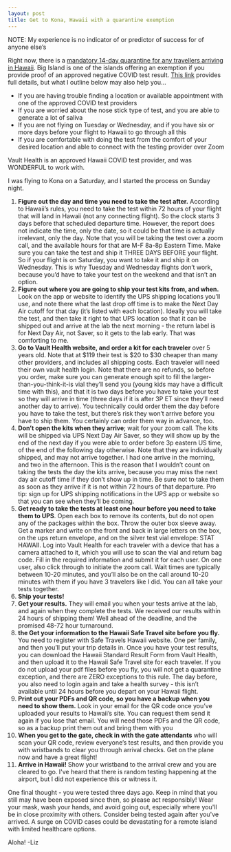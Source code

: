```yaml
---
layout: post
title: Get to Kona, Hawaii with a quarantine exemption
---
```


NOTE: My experience is no indicator  of or predictor of success for of anyone else’s

Right now, there is a [mandatory 14-day quarantine for any travellers arriving in Hawaii](https://www.gohawaii.com/travel-requirements). Big Island is one of the islands offering an exemption if you provide proof of an approved negative COVID test result. [This link](https://www.gohawaii.com/travel-requirements) provides full details, but what I outline below may also help you...
- If you are having trouble finding a location or available appointment with one of the approved COVID test providers
- If you are worried about the nose stick type of test, and you are able to generate a lot of saliva
- If you are not flying on Tuesday or Wednesday, and if you have six or more days before your flight to Hawaii to go through all this
- If you are comfortable with doing the test from the comfort of your desired location and able to connect with the testing provider over Zoom

Vault Health is an approved Hawaii COVID test provider, and was WONDERFUL to work with.

I was flying to Kona on a Saturday, and I started the process on Sunday night.

1. **Figure out the day and time you need to take the test after.** According to Hawaii’s rules, you need to take the test within 72 hours of your flight that will land in Hawaii (not any connecting flight). So the clock starts 3 days before that scheduled departure time. However, the report does not indicate the time, only the date, so it could be that time is actually irrelevant, only the day. Note that you will be taking the test over a zoom call, and the available hours for that are M-F 8a-8p Eastern Time. Make sure you can take the test and ship it THREE DAYS BEFORE your flight. So if your flight is on Saturday, you want to take it and ship it on Wednesday. This is why Tuesday and Wednesday flights don’t work, because you’d have to take your test on the weekend and that isn’t an option.
1. **Figure out where you are going to ship your test kits from, and when.** Look on the app or website to identify the UPS shipping locations you’ll use, and note there what the last drop off time is to make the Next Day Air cutoff for that day (it’s listed with each location). Ideally you will take the test, and then take it right to that UPS location so that it can be shipped out and arrive at the lab the next morning - the return label is for Next Day Air, not Saver, so it gets to the lab early. That was comforting to me. 
1. **Go to Vault Health website, and order a kit for each traveler** over 5 years old. Note that at $119 their test is $20 to $30 cheaper than many other providers, and includes all shipping costs. Each traveler will need their own vault health login. Note that there are no refunds, so before you order, make sure you can generate enough spit to fill the larger-than-you-think-it-is vial they’ll send you (young kids may have a difficult time with this), and that it is two days before you have to take your test so they will arrive in time (three days if it is after 3P ET since they’ll need another day to arrive).  You technically could order them the day before you have to take the test, but there’s risk they won’t arrive before you have to ship them. You certainly can order them way in advance, too.
1. **Don’t open the kits when they arrive**; wait for your zoom call. The kits will be shipped via UPS Next Day Air Saver, so they will show up by the end of the next day if you were able to order before 3p eastern US time, of the end of the following day otherwise. Note that they are individually shipped, and may not arrive together. I had one arrive in the morning, and two in the afternoon. This is the reason that I wouldn’t count on taking the tests the day the kits arrive, because you may miss the next day air cutoff time if they don’t show up in time. Be sure not to take them as soon as they arrive if it is not within 72 hours of that departure. Pro tip: sign up for UPS shipping notifications in the UPS app or website so that you can see when they’ll be coming.
1. **Get ready to take the tests at least one hour before you need to take them to UPS**. Open each box to remove its contents, but do not open any of the packages within the box. Throw the outer box sleeve away. Get a marker and write on the front and back in large letters on the box, on the ups return envelope, and on the silver test vial envelope: STAT HAWAII. Log into Vault Health for each traveler with a device that has a camera attached to it, which you will use to scan the vial and return bag code. Fill in the required information and submit it for each user. On one user, also click through to initiate the zoom call. Wait times are typically between 10-20 minutes, and you’ll also be on the call around 10-20 minutes with them if you have 3 travelers like I did. You can all take your tests together.
1. **Ship your tests!**
1. **Get your results.** They will email you when your tests arrive at the lab, and again when they complete the tests. We received our results within 24 hours of shipping them! Well ahead of the deadline, and the promised 48-72 hour turnaround.
1. **the Get your information to the Hawaii Safe Travel site before you fly.** You need to register with Safe Travels Hawaii website. One per family, and then you’ll put your trip details in. Once you have your test results, you can download the Hawaii Standard Result Form from Vault Health, and then upload it to the Hawaii Safe Travel site for each traveler. If you do not upload your pdf files before you fly, you will not get a quarantine exception, and there are ZERO exceptions to this rule. The day before, you also need to login again and take a health survey - this isn’t available until 24 hours before you depart on your Hawaii flight.
1. **Print out your PDFs and QR code, so you have a backup when you need to show them.** Look in your email for the QR code once you’ve uploaded your results to Hawaii’s site. You can request them send it again if you lose that email. You will need those PDFs and the QR code, so as a backup print them out and bring them with you
1. **When you get to the gate, check in with the gate attendants** who will scan your QR code, review everyone’s test results, and then provide you with wristbands to clear you through arrival checks. Get on the plane now and have a great flight!
1. **Arrive in Hawaii!** Show your wristband to the arrival crew and you are cleared to go. I've heard that there is random testing happening at the airport, but I did not experience this or witness it.

One final thought - you were tested three days ago. Keep in mind that you still may have been exposed since then, so please act responsibly! Wear your mask, wash your hands, and avoid going out, especially where you'll be in close proximity with others. Consider being tested again after you've arrived. A surge on COVID cases could be devastating for a remote island with limited healthcare options. 
	
Aloha!  -Liz
